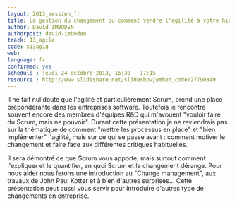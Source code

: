 ```yaml
---
layout: 2013_session_fr
title: La gestion du changement ou comment vendre l'agilité à votre hiérarchie
author: David IMBODEN
authorpost: david-imboden
track: 13_agile
code: s13ag1g
web: 
language: fr
confirmed: yes
schedule : jeudi 24 octobre 2013, 16:30 - 17:15
resource : http://www.slideshare.net/slideshow/embed_code/27790849
---
```


Il ne fait nul doute que l'agilité et particulièrement Scrum, prend une place prépondérante dans les entreprises software. Toutefois je rencontre souvent encore des membres d'équipes R&D qui m'avouent "vouloir faire du Scrum, mais ne pouvoir". Durant cette présentation je ne reviendrais pas sur la thématique de comment "mettre les processus en place" et "bien implémenter" l'agilité, mais sur ce qui se passe avant : comment motiver le changement et faire face aux différentes critiques habituelles.

Il sera démontré ce que Scrum vous apporte, mais surtout comment l'expliquer et le quantifier, en quoi Scrum et le changement dérange. Pour nous aider nous ferons une introduction au "Change management", aux travaux de John Paul Kotter et à bien d'autres surprises… Cette présentation peut aussi vous servir pour introduire d'autres type de changements en entreprise.
